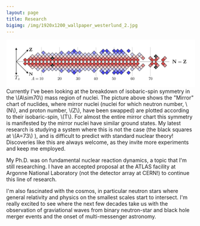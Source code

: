 ```yaml
---
layout: page
title: Research
bigimg: /img/1920x1200_wallpaper_westerlund_2.jpg
---
```


![](/img/Mirror_Figure5.png)
Currently I've been looking at the breakdown of isobaric-spin symmetry in the \\(A\sim70\\) mass region of nuclei. The picture above shows the "Mirror" chart of nuclides, where mirror nuclei (nuclei for which neutron number, \\(N\\), and proton number, \\(Z\\), have been swapped) are plotted according to their isobaric-spin, \\(T\\). For almost the entire mirror chart this symmetry is manifested by the mirror nuclei have similar ground states. My latest research is studying a system where this is not the case (the black squares at \\(A=73\\) ), and is difficult to predict with standard nuclear theory! Discoveries like this are always welcome, as they invite more experiments and keep me employed.


My Ph.D. was on fundamental nuclear reaction dynamics, a topic that I'm still researching. I have an accepted proposal at the ATLAS facility at Argonne National Laboratory (not the detector array at CERN!) to continue this line of research.

I'm also fascinated with the cosmos, in particular neutron stars where general relativity and physics on the smallest scales start to intersect. I'm really excited to see where the next few decades take us with the observation of graviational waves from binary neutron-star and black hole merger events and the onset of multi-messenger astronomy. 
